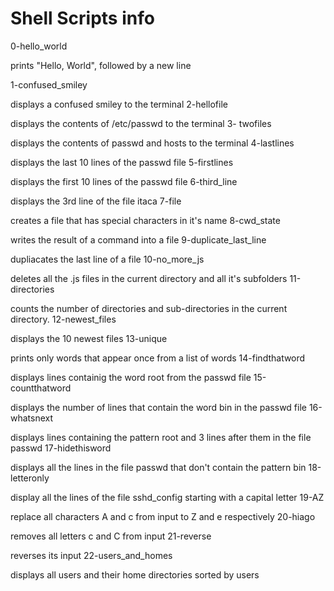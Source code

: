 Shell Scripts info
=======
0-hello_world

prints "Hello, World", followed by a new line

1-confused_smiley

displays a confused smiley to the terminal
2-hellofile

displays the contents of /etc/passwd to the terminal
3- twofiles

displays the contents of passwd and hosts to the terminal
4-lastlines 

displays the last 10 lines of the passwd file
5-firstlines

displays the first 10 lines of the passwd file
6-third_line 

displays the 3rd line of the file itaca
7-file 

creates a file that has special characters in it's name
8-cwd_state 

writes the result of a command into a file
9-duplicate_last_line 

dupliacates the last line of a file
10-no_more_js 

deletes all the .js files in the current directory and all it's subfolders
11-directories 

counts the number of directories and sub-directories in the current directory.
12-newest_files 

displays the 10 newest files
13-unique

prints only words that appear once from a list of words
14-findthatword 

displays lines containig the word root from the passwd file
15-countthatword 

displays the number of lines that contain the word bin in the passwd file
16-whatsnext 

displays lines containing the pattern root and 3 lines after them in the file passwd
17-hidethisword 

displays all the lines in the file passwd that don't contain the pattern bin
18-letteronly 

display all the lines of the file sshd_config starting with a capital letter
19-AZ 

replace all characters A and c from input to Z and e respectively
20-hiago 

removes all letters c and C from input
21-reverse 

reverses its input
22-users_and_homes 

displays all users and their home directories sorted by users
